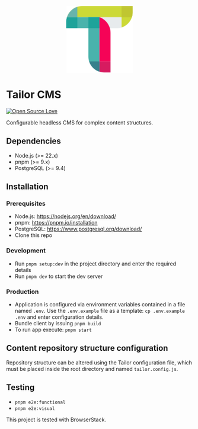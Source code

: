 <div align="center">
  <img width="180" src="./apps/frontend/public/img/default-logo-compact.svg">
</div>

# Tailor CMS

[![Open Source
Love](https://badgen.net/badge/Open%20Source/%E2%9D%A4/3eaf8e)](https://github.com/ellerbrock/open-source-badge/)

Configurable headless CMS for complex content structures.

## Dependencies

- Node.js (>= 22.x)
- pnpm (>= 9.x)
- PostgreSQL (>= 9.4)

## Installation

### Prerequisites

- Node.js: https://nodejs.org/en/download/
- pnpm: https://pnpm.io/installation
- PostgreSQL: https://www.postgresql.org/download/
- Clone this repo

### Development

- Run `pnpm setup:dev` in the project directory and enter the required details
- Run `pnpm dev` to start the dev server

### Production

- Application is configured via environment variables contained in a
  file named `.env`. Use the `.env.example` file as a template: 
  `cp .env.example .env` and enter configuration details.
- Bundle client by issuing `pnpm build`
- To run app execute: `pnpm start`

## Content repository structure configuration

Repository structure can be altered using the Tailor configuration file, 
which must be placed inside the root directory and named `tailor.config.js`.

## Testing

- `pnpm e2e:functional`
- `pnpm e2e:visual`

This project is tested with BrowserStack.
